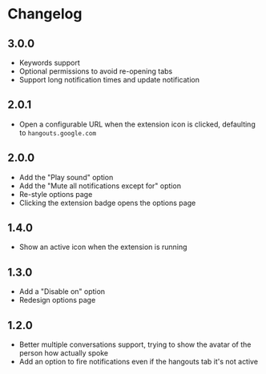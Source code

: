# Changelog

## 3.0.0

- Keywords support
- Optional permissions to avoid re-opening tabs
- Support long notification times and update notification

## 2.0.1

- Open a configurable URL when the extension icon is clicked, defaulting to `hangouts.google.com`

## 2.0.0

- Add the "Play sound" option
- Add the "Mute all notifications except for" option
- Re-style options page
- Clicking the extension badge opens the options page

## 1.4.0

- Show an active icon when the extension is running

## 1.3.0

- Add a "Disable on" option
- Redesign options page

## 1.2.0

- Better multiple conversations support, trying to show the avatar of the person how actually spoke
- Add an option to fire notifications even if the hangouts tab it's not active
